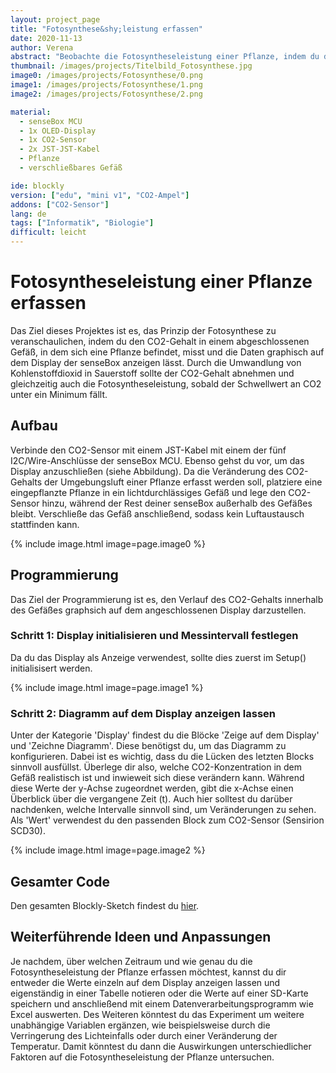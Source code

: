 ```yaml
---
layout: project_page
title: "Fotosynthese&shy;leistung erfassen"
date: 2020-11-13
author: Verena
abstract: "Beobachte die Fotosyntheseleistung einer Pflanze, indem du den CO2-Gehalt misst"
thumbnail: /images/projects/Titelbild_Fotosynthese.jpg
image0: /images/projects/Fotosynthese/0.png
image1: /images/projects/Fotosynthese/1.png
image2: /images/projects/Fotosynthese/2.png

material:
  - senseBox MCU
  - 1x OLED-Display
  - 1x CO2-Sensor
  - 2x JST-JST-Kabel
  - Pflanze
  - verschließbares Gefäß

ide: blockly
version: ["edu", "mini v1", "CO2-Ampel"]
addons: ["CO2-Sensor"]
lang: de
tags: ["Informatik", "Biologie"]
difficult: leicht
---
```


<head><title>Fotosyntheseleistung erfassen</title></head>

# Fotosyntheseleistung einer Pflanze erfassen

Das Ziel dieses Projektes ist es, das Prinzip der Fotosynthese zu veranschaulichen, indem du den CO2-Gehalt in einem abgeschlossenen Gefäß, in dem sich eine Pflanze befindet, misst und die Daten graphisch auf dem Display der senseBox anzeigen lässt. Durch die Umwandlung von Kohlenstoffdioxid in Sauerstoff sollte der CO2-Gehalt abnehmen und gleichzeitig auch die Fotosyntheseleistung, sobald der Schwellwert an CO2 unter ein Minimum fällt.

## Aufbau

Verbinde den CO2-Sensor mit einem JST-Kabel mit einem der fünf I2C/Wire-Anschlüsse der senseBox MCU. Ebenso gehst du vor, um das Display anzuschließen (siehe Abbildung). Da die Veränderung des CO2-Gehalts der Umgebungsluft einer Pflanze erfasst werden soll, platziere eine eingepflanzte Pflanze in ein lichtdurchlässiges Gefäß und lege den CO2-Sensor hinzu, während der Rest deiner senseBox außerhalb des Gefäßes bleibt. Verschließe das Gefäß anschließend, sodass kein Luftaustausch stattfinden kann.

{% include image.html image=page.image0 %}

## Programmierung

Das Ziel der Programmierung ist es, den Verlauf des CO2-Gehalts innerhalb des Gefäßes graphsich auf dem angeschlossenen Display darzustellen.

### Schritt 1: Display initialisieren und Messintervall festlegen

Da du das Display als Anzeige verwendest, sollte dies zuerst im Setup() initialisisert werden.

{% include image.html image=page.image1 %}

### Schritt 2: Diagramm auf dem Display anzeigen lassen

Unter der Kategorie 'Display' findest du die Blöcke 'Zeige auf dem Display' und 'Zeichne Diagramm'. Diese benötigst du, um das Diagramm zu konfigurieren. Dabei ist es wichtig, dass du die Lücken des letzten Blocks sinnvoll ausfüllst. Überlege dir also, welche CO2-Konzentration in dem Gefäß realistisch ist und inwieweit sich diese verändern kann. Während diese Werte der y-Achse zugeordnet werden, gibt die x-Achse einen Überblick über die vergangene Zeit (t). Auch hier solltest du darüber nachdenken, welche Intervalle sinnvoll sind, um Veränderungen zu sehen. Als 'Wert' verwendest du den passenden Block zum CO2-Sensor (Sensirion SCD30).

{% include image.html image=page.image2 %}


## Gesamter Code

Den gesamten Blockly-Sketch findest du [hier](https://blockly.sensebox.de/gallery/63b69647d2853f0013b1d9c1).

## Weiterführende Ideen und Anpassungen

Je nachdem, über welchen Zeitraum und wie genau du die Fotosyntheseleistung der Pflanze erfassen möchtest, kannst du dir entweder die Werte einzeln auf dem Display anzeigen lassen und eigenständig in einer Tabelle notieren oder die Werte auf einer SD-Karte speichern und anschließend mit einem Datenverarbeitungsprogramm wie Excel auswerten.
Des Weiteren könntest du das Experiment um weitere unabhängige Variablen ergänzen, wie beispielsweise durch die Verringerung des Lichteinfalls oder durch einer Veränderung der Temperatur. Damit könntest du dann die Auswirkungen unterschiedlicher Faktoren auf die Fotosyntheseleistung der Pflanze untersuchen.
